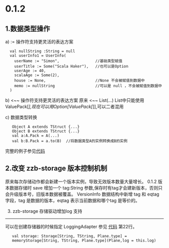 0.1.2 
=====

1.数据类型操作
-------------
  a) := 操作符支持更灵活的表达方案

      val nullString :String = null
      val userInfo1 = UserInfo(
        userName := "Simon",                //基础类型赋值
        userTitle := Some("Scala Haker"),   //也可以是Option
        userAge := 40,
        scalaAge := Some(2),
        house := None,                      //None 不会被赋值到数据中
        memo := nullString                  //可以是 null ，不会被赋值到数据中
      )

 b) <~~ 操作符支持更灵活的表达方案
   原来 <~~  List(...)  List中只能使用ValuePack[_],现在可以用Option[ValuePack[_]],可以二者混用

 c) 数据类型转换
 
       Object A extends TStruct {...}
       Object B extends TStruct {...}
       val a:A.Pack = A(...)
       val b:B.Pack = a.to(B)  //将数据类型A的实例转换成B的实例

   完整的例子参见[代码](https://github.com/stepover/zzb/blob/0.1.2/zzb-datatype/src/test/scala/zzb/datatype/StructTransTest.scala)

2.改变 zzb-storage 版本控制机制
-----------------------------
  原来每次存储动作都会新建一个版本实例，导致无效版本数量大量增长。
  0.1.2 版本数据存储时 save 增加一个 tag:String 参数,保存时有tag才会建新版本，否则只会升级版本号，旧版本数据被覆盖。
  VersionInfo 数据结构中新增 tag 和 eqtag 字段，tag 是数据的版本，eqtag 表示当前数据和哪个tag 是等价的。

3. zzb-storage 存储驱动增加log 支持
-----------------------------------
   可以在创建存储器的时候指定 LoggingAdapter 
   参见 [代码](https://github.com/stepover/zzb/blob/0.1.2/zzb-domain/src/test/scala/zzb/domain/plane/PlaneSetActor.scala)  第22行。

       val storage: Storage[String, TString, Plane.type] =
       memoryStorage[String, TString, Plane.type](Plane,log = this.log)